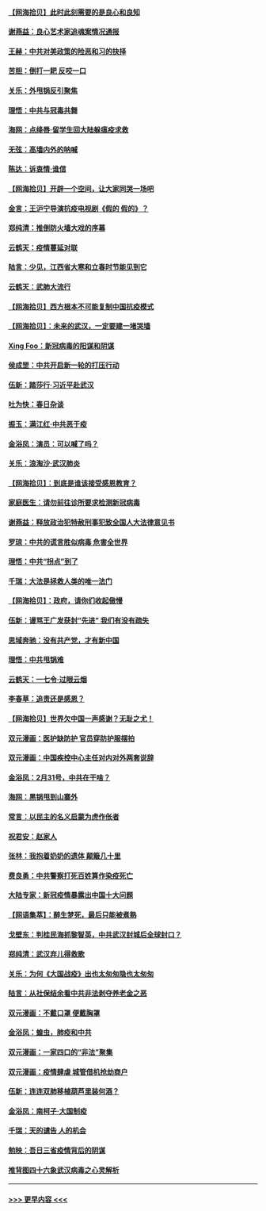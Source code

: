#### [【网海拾贝】此时此刻需要的是良心和良知](../pages/nsc993/n11945471.md?t=03171502) 
#### [谢燕益：良心艺术家追魂案情况通报](../pages/nsc993/n11945327.md?t=03171502) 
#### [王赫：中共对美政策的险恶和习的抉择](../pages/nsc993/n11944942.md?t=03171502) 
#### [苦胆：倒打一耙 反咬一口](../pages/nsc993/n11944542.md?t=03171502) 
#### [关乐：外甩锅反引聚焦](../pages/nsc993/n11944211.md?t=03171502) 
#### [理悟：中共与冠毒共舞](../pages/nsc993/n11944197.md?t=03171502) 
#### [海网：点绛唇‧留学生回大陆躲瘟疫求救](../pages/nsc993/n11944043.md?t=03171502) 
#### [无弦：高墙内外的呐喊](../pages/nsc993/n11943684.md?t=03171502) 
#### [陈达：诉衷情·谁信](../pages/nsc993/n11942899.md?t=03171502) 
#### [【网海拾贝】开辟一个空间，让大家同哭一场吧](../pages/nsc993/n11942165.md?t=03171502) 
#### [金言：王沪宁导演抗疫电视剧《假的 假的》？](../pages/nsc993/n11941510.md?t=03171502) 
#### [郑纯清：推倒防火墙大戏的序幕](../pages/nsc993/n11940838.md?t=03171502) 
#### [云鹤天：疫情蔓延对联](../pages/nsc993/n11940579.md?t=03171502) 
#### [陆言：少见，江西省大寒和立春时节能见到它](../pages/nsc993/n11939983.md?t=03171502) 
#### [云鹤天：武肺大流行](../pages/nsc993/n11939902.md?t=03171502) 
#### [【网海拾贝】西方根本不可能复制中国抗疫模式](../pages/nsc993/n11939725.md?t=03171502) 
#### [【网海拾贝】：未来的武汉，一定要建一堵哭墙](../pages/nsc993/n11938684.md?t=03171502) 
#### [Xing Foo：新冠病毒的阳谋和阴谋](../pages/nsc993/n11936086.md?t=03171502) 
#### [侯成罡：中共开启新一轮的打压行动](../pages/nsc993/n11935730.md?t=03171502) 
#### [伍新：踏莎行‧习近平赴武汉](../pages/nsc993/n11935157.md?t=03171502) 
#### [吐为快：春日杂谈](../pages/nsc993/n11934776.md?t=03171502) 
#### [振玉：满江红‧中共恶于疫](../pages/nsc993/n11934647.md?t=03171502) 
#### [金浴凤：演员：可以喊了吗？](../pages/nsc993/n11934602.md?t=03171502) 
#### [关乐：浪淘沙·武汉肺炎](../pages/nsc993/n11931792.md?t=03171502) 
#### [【网海拾贝】：到底是谁该接受感恩教育？](../pages/nsc993/n11931552.md?t=03171502) 
#### [家庭医生：请勿前往诊所要求检测新冠病毒](../pages/nsc993/n11929190.md?t=03171502) 
#### [谢燕益：释放政治犯特赦刑事犯致全国人大法律意见书](../pages/nsc993/n11928978.md?t=03171502) 
#### [罗琼：中共的谎言胜似病毒 危害全世界](../pages/nsc993/n11922636.md?t=03171502) 
#### [理悟：中共“拐点”到了](../pages/nsc993/n11928496.md?t=03171502) 
#### [千瑞：大法是拯救人类的唯一法门](../pages/nsc993/n11927637.md?t=03171502) 
#### [【网海拾贝】：政府，请你们收起傲慢](../pages/nsc993/n11926932.md?t=03171502) 
#### [伍新：谩骂王广发获封“先进” 我们有没有疏失](../pages/nsc993/n11926101.md?t=03171502) 
#### [思域奔驰：没有共产党，才有新中国](../pages/nsc993/n11926058.md?t=03171502) 
#### [理悟：中共甩锅难](../pages/nsc993/n11925355.md?t=03171502) 
#### [云鹤天：一七令·过眼云烟](../pages/nsc993/n11925284.md?t=03171502) 
#### [李春草：追责还是感恩？](../pages/nsc993/n11925274.md?t=03171502) 
#### [【网海拾贝】世界欠中国一声感谢？无耻之尤！](../pages/nsc993/n11925239.md?t=03171502) 
#### [双元漫画：医护缺防护 官员穿防护服摆拍](../pages/nsc993/n11923899.md?t=03171502) 
#### [双元漫画：中国疾控中心主任对内对外两套说辞](../pages/nsc993/n11921994.md?t=03171502) 
#### [金浴凤：2月31号，中共在干啥？](../pages/nsc993/n11922706.md?t=03171502) 
#### [海网：黑锅甩到山寨外](../pages/nsc993/n11922688.md?t=03171502) 
#### [常言：以民主的名义启蒙为虎作伥者](../pages/nsc993/n11922217.md?t=03171502) 
#### [祝君安：赵家人](../pages/nsc993/n11922209.md?t=03171502) 
#### [张林：我抱着奶奶的遗体 颠簸几十里](../pages/nsc993/n11920945.md?t=03171502) 
#### [费良勇：中共警察打死百姓算作染疫死亡](../pages/nsc993/n11919264.md?t=03171502) 
#### [大陆专家：新冠疫情暴露出中国十大问题](../pages/nsc993/n11919187.md?t=03171502) 
#### [【网语集萃】：醉生梦死，最后只能被煮熟](../pages/nsc993/n11918994.md?t=03171502) 
#### [戈壁东：判桂民海抓黎智英，中共武汉封城后全球封口？](../pages/nsc993/n11917982.md?t=03171502) 
#### [郑纯清：武汉弃儿得救歌](../pages/nsc993/n11917881.md?t=03171502) 
#### [关乐：为何《大国战疫》出也太匆匆隐也太匆匆](../pages/nsc993/n11917792.md?t=03171502) 
#### [陆言：从社保结余看中共非法剥夺养老金之恶](../pages/nsc993/n11917084.md?t=03171502) 
#### [双元漫画：不戴口罩 便戴胸罩](../pages/nsc993/n11916447.md?t=03171502) 
#### [金浴凤：蝗虫，肺疫和中共](../pages/nsc993/n11916904.md?t=03171502) 
#### [双元漫画：一家四口的“非法”聚集](../pages/nsc993/n11916378.md?t=03171502) 
#### [双元漫画：疫情肆虐 城管借机抢劫商户](../pages/nsc993/n11916310.md?t=03171502) 
#### [伍新：连连双肺移植葫芦里装何酒？](../pages/nsc993/n11913667.md?t=03171502) 
#### [金浴凤：南柯子·大国制疫](../pages/nsc993/n11913657.md?t=03171502) 
#### [千瑞：天的谴告  人的机会](../pages/nsc993/n11913309.md?t=03171502) 
#### [勉映：吾日三省疫情背后的阴谋](../pages/nsc993/n11913079.md?t=03171502) 
#### [推背图四十六象武汉病毒之心灵解析](../pages/nsc993/n11911761.md?t=03171502) 

----
#### [ >>> 更早内容 <<< ](../indexes/nsc993-earlier.md)
